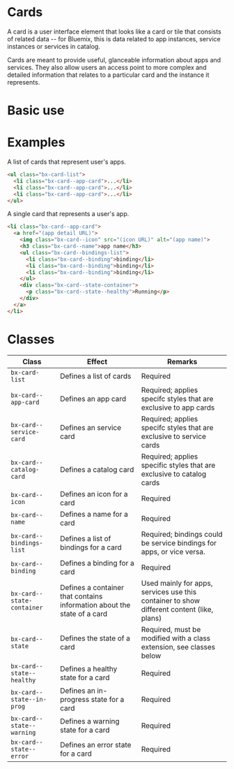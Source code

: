 # Cards

A card is a user interface element that looks like a card or tile that consists of related data -- for Bluemix, this is data related to app instances, service instances or services in catalog.

Cards are meant to provide useful, glanceable information about apps and services.
They also allow users an access point to more complex and detailed information that relates to a particular card and the instance it represents.

# Basic use

<!-- Write something here about using or constructing an unordered list <ul> to define a group of cards. Each list item <li> should represent a card. -->

<!-- Add a class on the list-items <li> to define the cards as either service-cards or app-cards (`.bx-card--app-card` or `.bx-card--service-card`) -->

# Examples

A list of cards that represent user's apps.

```html
<ul class="bx-card-list">
  <li class="bx-card--app-card">...</li>
  <li class="bx-card--app-card">...</li>
  <li class="bx-card--app-card">...</li>
</ul>
```

A single card that represents a user's app.

```html
<li class="bx-card--app-card">
  <a href="(app detail URL)">
    <img class="bx-card--icon" src="(icon URL)" alt="(app name)">
    <h3 class="bx-card--name">app name</h3>
    <ul class="bx-card--bindings-list">
      <li class="bx-card--binding">binding</li>
      <li class="bx-card--binding">binding</li>
      <li class="bx-card--binding">binding</li>
    </ul>
    <div class="bx-card--state-container">
      <p class="bx-card--state--healthy">Running</p>
    </div>
  </a>
</li>
```

# Classes

| Class | Effect | Remarks |
|-----------|--------|---------|
|`bx-card-list`| Defines a list of cards | Required |
|`bx-card--app-card`| Defines an app card | Required; applies specifc styles that are exclusive to app cards |
|`bx-card--service-card`| Defines an service card | Required; applies specifc styles that are exclusive to service cards |
|`bx-card--catalog-card`| Defines a catalog card | Required; applies specific styles that are exclusive to catalog cards |
|`bx-card--icon`| Defines an icon for a card | Required |
|`bx-card--name`| Defines a name for a card | Required |
|`bx-card--bindings-list`| Defines a list of bindings for a card | Required; bindings could be service bindings for apps, or vice versa. |
|`bx-card--binding`| Defines a binding for a card | Required |
|`bx-card--state-container`| Defines a container that contains information about the state of a card | Used mainly for apps, services use this container to show different content (like, plans) |
|`bx-card--state`| Defines the state of a card | Required, must be modified with a class extension, see classes below |
|`bx-card--state--healthy`| Defines a healthy state for a card | Required |
|`bx-card--state--in-prog`| Defines an in-progress state for a card | Required |
|`bx-card--state--warning`| Defines a warning state for a card | Required |
|`bx-card--state--error`| Defines an error state for a card | Required |
